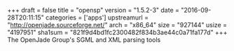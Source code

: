 +++
draft = false
title = "opensp"
version = "1.5.2-3"
date = "2016-09-28T20:11:15"
categories = ['apps']
upstreamurl = "http://openjade.sourceforge.net/"
arch = "x86_64"
size = "927144"
usize = "4197951"
sha1sum = "821f9d4bd1fc2300482f834b3ae44c0a71fa177d"
+++
The OpenJade Group's SGML and XML parsing tools
